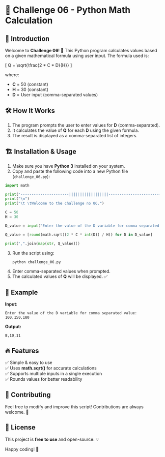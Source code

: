 # 🚀 Challenge 06 - Python Math Calculation

## 📌 Introduction
Welcome to **Challenge 06**! 🎯 This Python program calculates values based on a given mathematical formula using user input. The formula used is:

\[ Q = \sqrt{\frac{2 * C * D}{H}} \]

where:
- **C** = 50 (constant)
- **H** = 30 (constant)
- **D** = User input (comma-separated values)

## 🛠️ How It Works
1. The program prompts the user to enter values for **D** (comma-separated).
2. It calculates the value of **Q** for each **D** using the given formula.
3. The result is displayed as a comma-separated list of integers.

## 🏗️ Installation & Usage
1. Make sure you have **Python 3** installed on your system.
2. Copy and paste the following code into a new Python file (`challenge_06.py`):

```python
import math

print("----------------------||||||||||||||||||--------------------------")
print("\n")
print("\t \tWelcome to the challenge no 06.")

C = 50
H = 30

D_value = input("Enter the value of the D variable for comma separated value: ").split(",")

Q_value = [round(math.sqrt((2 * C * int(D)) / H)) for D in D_value]

print(",".join(map(str, Q_value)))
```

3. Run the script using:
   ```bash
   python challenge_06.py
   ```
4. Enter comma-separated values when prompted.
5. The calculated values of **Q** will be displayed. ✅

## 📖 Example
**Input:**
```
Enter the value of the D variable for comma separated value: 100,150,180
```
**Output:**
```
8,10,11
```

## 🔥 Features
✅ Simple & easy to use  
✅ Uses **math.sqrt()** for accurate calculations  
✅ Supports multiple inputs in a single execution  
✅ Rounds values for better readability  

## 🤝 Contributing
Feel free to modify and improve this script! Contributions are always welcome. 🎉

## 📜 License
This project is **free to use** and open-source. 💡

Happy coding! 🚀

